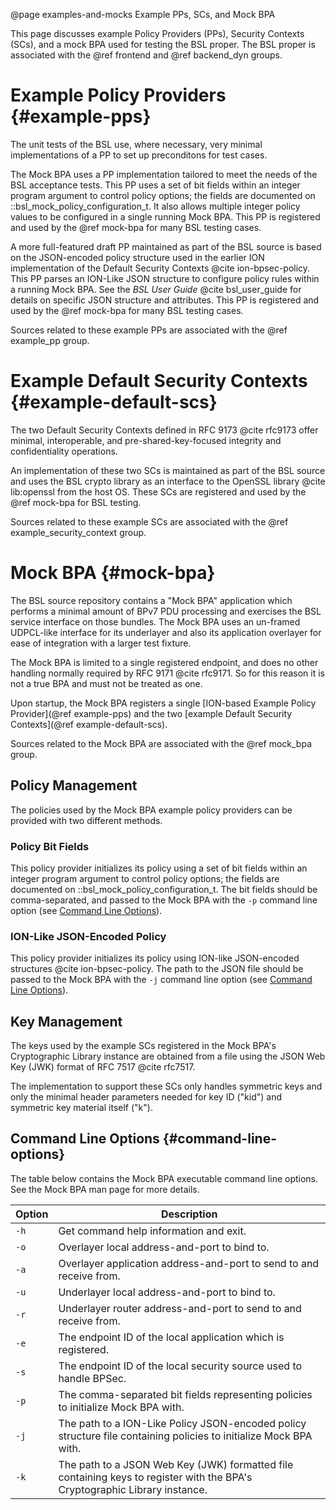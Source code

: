 @page examples-and-mocks Example PPs, SCs, and Mock BPA
<!--
Copyright (c) 2025 The Johns Hopkins University Applied Physics
Laboratory LLC.

This file is part of the Bundle Protocol Security Library (BSL).

Licensed under the Apache License, Version 2.0 (the "License");
you may not use this file except in compliance with the License.
You may obtain a copy of the License at
    http://www.apache.org/licenses/LICENSE-2.0
Unless required by applicable law or agreed to in writing, software
distributed under the License is distributed on an "AS IS" BASIS,
WITHOUT WARRANTIES OR CONDITIONS OF ANY KIND, either express or implied.
See the License for the specific language governing permissions and
limitations under the License.

This work was performed for the Jet Propulsion Laboratory, California
Institute of Technology, sponsored by the United States Government under
the prime contract 80NM0018D0004 between the Caltech and NASA under
subcontract 1700763.
-->

This page discusses example Policy Providers (PPs), Security Contexts (SCs), and a mock BPA used for testing the BSL proper.
The BSL proper is associated with the @ref frontend and @ref backend_dyn groups.

# Example Policy Providers {#example-pps}

The unit tests of the BSL use, where necessary, very minimal implementations of a PP to set up preconditons for test cases.

The Mock BPA uses a PP implementation tailored to meet the needs of the BSL acceptance tests.
This PP uses a set of bit fields within an integer program argument to control policy options; the fields are documented on ::bsl_mock_policy_configuration_t.
It also allows multiple integer policy values to be configured in a single running Mock BPA.
This PP is registered and used by the @ref mock-bpa for many BSL testing cases.

A more full-featured draft PP maintained as part of the BSL source is based on the JSON-encoded policy structure used in the earlier ION implementation of the Default Security Contexts @cite ion-bpsec-policy.
This PP parses an ION-Like JSON structure to configure policy rules within a running Mock BPA. See the _BSL User Guide_ @cite bsl_user_guide for details on specific JSON structure and attributes.
This PP is registered and used by the @ref mock-bpa for many BSL testing cases.

Sources related to these example PPs are associated with the @ref example_pp group.

# Example Default Security Contexts {#example-default-scs}

The two Default Security Contexts defined in RFC 9173 @cite rfc9173 offer minimal, interoperable, and pre-shared-key-focused integrity and confidentiality operations.

An implementation of these two SCs is maintained as part of the BSL source and uses the BSL crypto library as an interface to the OpenSSL library @cite lib:openssl from the host OS.
These SCs are registered and used by the @ref mock-bpa for BSL testing.

Sources related to these example SCs are associated with the @ref example_security_context group.

# Mock BPA {#mock-bpa}

The BSL source repository contains a "Mock BPA" application which performs a minimal amount of BPv7 PDU processing and exercises the BSL service interface on those bundles.
The Mock BPA uses an un-framed UDPCL-like interface for its underlayer and also its application overlayer for ease of integration with a larger test fixture.

The Mock BPA is limited to a single registered endpoint, and does no other handling normally required by RFC 9171 @cite rfc9171. So for this reason it is not a true BPA and must not be treated as one.

Upon startup, the Mock BPA registers a single [ION-based Example Policy Provider](@ref example-pps) and the two [example Default Security Contexts](@ref example-default-scs).

Sources related to the Mock BPA are associated with the @ref mock_bpa group.

## Policy Management

The policies used by the Mock BPA example policy providers can be provided with two different methods.

### Policy Bit Fields

This policy provider initializes its policy using a set of bit fields within an integer program argument to control policy options; the fields are documented on ::bsl_mock_policy_configuration_t. 
The bit fields should be comma-separated, and passed to the Mock BPA with the `-p` command line option (see [Command Line Options](#command-line-options)).

### ION-Like JSON-Encoded Policy

This policy provider initializes its policy using ION-like JSON-encoded structures @cite ion-bpsec-policy. 
The path to the JSON file should be passed to the Mock BPA with the `-j` command line option (see [Command Line Options](#command-line-options)).

## Key Management

The keys used by the example SCs registered in the Mock BPA's Cryptographic Library instance are obtained from a file using the JSON Web Key (JWK) format of RFC 7517 @cite rfc7517.

The implementation to support these SCs only handles symmetric keys and only the minimal header parameters needed for key ID ("kid") and symmetric key material itself ("k").

## Command Line Options {#command-line-options}

The table below contains the Mock BPA executable command line options. See the Mock BPA man page for more details.

| Option    | Description                                                                                                                       |
|--------   |------------------------------------                                                                                               |
| `-h`      | Get command help information and exit.                                                                                            |
| `-o`      | Overlayer local address-and-port to bind to.                                                                                      |
| `-a`      | Overlayer application address-and-port to send to and receive from.                                                               |
| `-u`      | Underlayer local address-and-port to bind to.                                                                                     |
| `-r`      | Underlayer router address-and-port to send to and receive from.                                                                   |
| `-e`      | The endpoint ID of the local application which is registered.                                                                     |
| `-s`      | The endpoint ID of the local security source used to handle BPSec.                                                                |
| `-p`      | The comma-separated bit fields representing policies to initialize Mock BPA with.                                                 |
| `-j`      | The path to a ION-Like Policy JSON-encoded policy structure file containing policies to initialize Mock BPA with.                 |
| `-k`      | The path to a JSON Web Key (JWK) formatted file containing keys to register with the BPA's Cryptographic Library instance.        |
